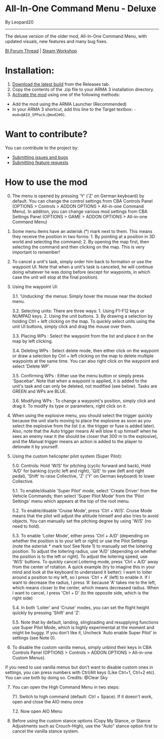# All-In-One Command Menu - Deluxe

By Leopard20

---

The deluxe version of the older mod, All-In-One Command Menu, with updated visuals, new features and many bug fixes.

[BI Forum Thread](https://forums.bohemia.net/forums/topic/224834-all-in-one-single-player-project/) | [Steam Workshop](https://steamcommunity.com/sharedfiles/filedetails/?id=1893300731)



# Installation:

1. [Download the latest build](https://github.com/leopard20/All-In-One-Command-Menu/releases/latest) from the Releases tab.
2. Copy the contents of the .zip file to your ARMA 3 installation directory.
3. [Activate the mod](http://www.armaholic.com/page.php?id=29755) using one of the following methods:

- Add the mod using the ARMA Launcher (Recommended)
- In your ARMA 3 shortcut, add this line to the Target textbox: `-mod=@AIO_SPPack;@mod2`etc.

# Want to contribute?

You can contribute to the project by:

- [Submitting issues and bugs](https://github.com/leopard20/All-In-One-Command-Menu/issues/new?template=bug_report.md)
- [Submitting feature requests](https://github.com/leopard20/All-In-One-Command-Menu/issues/new?template=feature_request.md)

# How to use the mod
 0. The menu is opened by pressing 'Y' ('Z' on German keyboard) by default. You can change the control settings from CBA Controls Panel (OPTIONS > Controls > ADDON OPTIONS > All-in-one Command Menu). In addition, you can change various mod settings from CBA Settings Panel (OPTIONS > GAME > ADDON OPTIONS > All-in-one Command Menu)

1. Some menu items have an asterisk (*) mark next to them. This means they receive the position in two forms: 1. By pointing at a position in 3D world and selecting the command; 2. By opening the map first, then selecting the command and then clicking on the map. This is very important to remember!

2. To cancel a unit's task, simply order him back to formation or use the waypoint UI. Note that when a unit's task is canceled, he will continue doing whatever he was doing before (except for waypoints, in which case the unit will stop at the final position).

3. Using the waypoint UI:

    3.1. 'Unducking' the menus: Simply hover the mouse near the docked menu.

    3.2. Selecting units: There are three ways: 1. Using F1-F12 keys or NUMPAD keys. 2. Using the unit buttons. 3. By drawing a selection by holding Ctrl + left clicking on the map. To quickly select units using the unit UI buttons, simply click and drag the mouse over them.

    3.3. Placing WPs : Select the waypoint from the list and place it on the map by left clicking.

    3.4. Deleting WPs : Select delete mode, then either click on the waypoint or draw a selection by Ctrl + left clicking on the map to delete multiple waypoints at the same time. You can also right click on the waypoint and select 'Delete WP'.

    3.5. Confirming WPs : Either use the menu button or simply press 'Spacebar'. Note that when a waypoint is applied, it is added to the unit's task and can only be deleted, not modified (see below). Tasks are GREEN and WPs are BLUE.

    3.6. Modifying WPs : To change a waypoint's position, simply click and drag it. To modify its type or parameters, right click on it.

4. When using the explosive menu, you should select the trigger quickly because the unit starts moving to place the explosive as soon as you select the explosive from the list (i.e. the trigger or fuse is added later). Also, note that the Auto trigger means AI will blow it up himself when he sees an enemy near it (he should be closer that 300 m to the explosive), and the Manual trigger means an action is added to the player to detonate it by yourself.

5. Using the custom helicopter pilot system (Super Pilot):

     5.0. Controls: Hold 'W/S' for pitching (cyclic forward and back), Hold 'A/D' for banking (cyclic left and right), 'Q/E' to yaw (left and right pedal), 'Shift' to raise Collective, 'Z' ('Y' on German keyboard) to lower Collective.

     5.1. To enable/disable 'Super Pilot' mode, select 'Create Driver' from the Vehicle Commands; then select 'Super Pilot Mode' from the 'Pilot Settings' menu which appears at the top of the root menu.

     5.2. To enable/disable 'Cruise Mode', press 'Ctrl + W/S'. Cruise Mode means that the pilot will adjust the altitude himself and also tries to avoid objects. You can manually set the pitching degree by using 'W/S' (no need to hold).

     5.3. To enable 'Loiter Mode', either press 'Ctrl + A/D' (depending on whether the position is to your left or right) or use the Pilot Settings (note the asterisk * mark too! See Note 1) to manually set the loitering position. To adjust the loitering radius, use 'A/D' (depending on whether the position is to the left or right). To adjust the loitering speed, use 'W/S' buttons. To quickly cancel Loitering mode, press 'Ctrl + A/D' away from the center of rotation. A quick example (try to imagine this in your mind and look at the keyboard to understand it better): I want to loiter around a position to my left, so I press 'Ctrl + A' (left) to enable it. If I want to decrease the radius, I press 'A' because 'A' takes me to the left, which means closer to the center, which means decreased radius. When I want to cancel, I press 'Ctrl + D' (to the opposite side, which is the right side)

     5.4. In both 'Loiter' and 'Cruise' modes, you can set the flight height quickly by pressing 'Shift' and 'Z'.

     5.5. Note that by default, landing, slingloading and resupplying functions use Super Pilot Mode, which is highly experimental at the moment and might be buggy. If you don't like it, Uncheck 'Auto enable Super Pilot' in settings (see Note 0).

6. To disable the custom vanilla menus, simply unbind their keys in CBA Controls Panel (OPTIONS > Controls > ADDON OPTIONS > All-in-one Custom Menus). 

If you need to use vanilla menus but don't want to disable custom ones in settings, you can press numbers with Ctrl/Alt keys (Like Ctrl+1, Ctrl+2 etc). You can use both by doing so. Credits: @Clear Sky

7. You can open the High Command Menu in two steps:

   7.1. Switch to high command (default: Ctrl + Space). If it doesn't work, open and close the AIO menu once

   7.2. Now open AIO Menu

8. Before using the custom stance options (Copy My Stance, or Stance Adjustments such as Crouch-High), use the "Auto" stance option first to cancel the vanilla stance system. 
